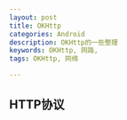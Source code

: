 ```yaml
---
layout: post
title: OKHttp
categories: Android
description: OKHttp的一些整理
keywords: OKHttp, 网路,
tags: OKHttp, 网络

---
```


## HTTP协议

